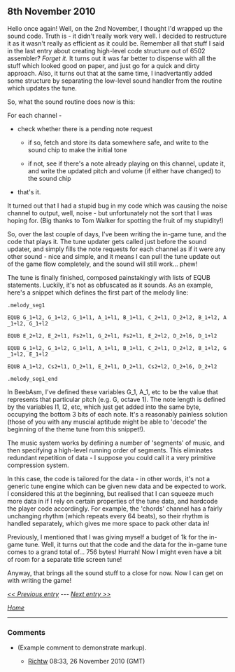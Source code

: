 ## 8th November 2010

Hello once again! Well, on the 2nd November, I thought I'd wrapped up the sound code. Truth is - it didn't really work very well. I decided to restructure it as it wasn't really as efficient as it could be. Remember all that stuff I said in the last entry about creating high-level code structure out of 6502 assembler? _Forget it._ It turns out it was far better to dispense with all the stuff which looked good on paper, and just go for a quick and dirty approach. Also, it turns out that at the same time, I inadvertantly added some structure by separating the low-level sound handler from the routine which updates the tune.

So, what the sound routine does now is this:

For each channel -

- check whether there is a pending note request

  - if so, fetch and store its data somewhere safe, and write to the sound chip to make the initial tone

  - if not, see if there's a note already playing on this channel, update it, and write the updated pitch and volume (if either have changed) to the sound chip

- that's it.

It turned out that I had a stupid bug in my code which was causing the noise channel to output, well, noise - but unfortunately not the sort that I was hoping for. (Big thanks to Tom Walker for spotting the fruit of my stupidity!)

So, over the last couple of days, I've been writing the in-game tune, and the code that plays it. The tune updater gets called just before the sound updater, and simply fills the note requests for each channel as if it were any other sound - nice and simple, and it means I can pull the tune update out of the game flow completely, and the sound will still work... phew!

The tune is finally finished, composed painstakingly with lists of EQUB statements. Luckily, it's not as obfuscated as it sounds. As an example, here's a snippet which defines the first part of the melody line:

<tt>

`.melody_seg1`

`EQUB G_1+l2, G_1+l2, G_1+l1, A_1+l1, B_1+l1, C_2+l1, D_2+l2, B_1+l2, A_1+l2, G_1+l2`

`EQUB E_2+l2, E_2+l1, Fs2+l1, G_2+l1, Fs2+l1, E_2+l2, D_2+l6, D_1+l2`

`EQUB G_1+l2, G_1+l2, G_1+l1, A_1+l1, B_1+l1, C_2+l1, D_2+l2, B_1+l2, G_1+l2, E_1+l2`

`EQUB A_1+l2, Cs2+l1, D_2+l1, E_2+l1, D_2+l1, Cs2+l2, D_2+l6, D_2+l2`

`.melody_seg1_end`

</tt>

In BeebAsm, I've defined these variables G_1, A_1, etc to be the value that represents that particular pitch (e.g. G, octave 1). The note length is defined by the variables l1, l2, etc, which just get added into the same byte, occupying the bottom 3 bits of each note. It's a reasonably painless solution (those of you with any muscial aptitude might be able to 'decode' the beginning of the theme tune from this snippet!).

The music system works by defining a number of 'segments' of music, and then specifying a high-level running order of segments. This eliminates redundant repetition of data - I suppose you could call it a very primitive compression system.

In this case, the code is tailored for the data - in other words, it's not a generic tune engine which can be given new data and be expected to work. I considered this at the beginning, but realised that I can squeeze much more data in if I rely on certain properties of the tune data, and hardcode the player code accordingly. For example, the 'chords' channel has a fairly unchanging rhythm (which repeats every 64 beats), so their rhythm is handled separately, which gives me more space to pack other data in!

Previously, I mentioned that I was giving myself a budget of 1k for the in-game tune. Well, it turns out that the code and the data for the in-game tune comes to a grand total of... 756 bytes! Hurrah! Now I might even have a bit of room for a separate title screen tune!

Anyway, that brings all the sound stuff to a close for now. Now I can get on with writing the game!

_[&lt;&lt; Previous entry](OnslaughtDiary20101102 "wikilink") --- [Next entry &gt;&gt;](OnslaughtDiary20101110 "wikilink")_

_[Home](OnslaughtDiary "wikilink")_

---

### Comments

- (Example comment to demonstrate markup).

  - [Richtw](User%3ARichtw "wikilink") 08:33, 26 November 2010 (GMT)
